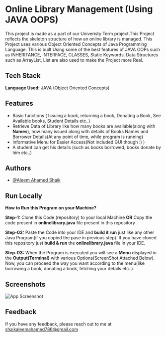 
# Online Library Management (Using JAVA OOPS)

This project is made as a part of our Univeristy Term project.This Project reflects the skeleton structure of how an online library is managed.
This Project uses various Object Oriented Concepts of Java Programming Language.
This is built Using some of the best features of JAVA OOPs such as INHERITANCE, INTERFACE, CLASSES, Static Keywords.
Data Structures such as ArrayList, List are also used to make the Project more Real.



## Tech Stack

**Language Used:** JAVA (Object Oriented Concepts)


## Features

- Basic functions ( Issuing a book, returning a book, Donating a Book, See Available books, Student Details etc..)
- Retrieve Data of Library like how many books are available(along with **Names**), how many issued along with details of Books Names and Borrower Details(At any point of time, while program is running)
- Informative Menu for Easier Access(Not included GUI though :) )
- A student can get his details (such as books borrowed, books donate by him etc..)



## Authors

- [@Aleem Ahamed Shaik](https://github.com/ShaikAleemAhamed123)


## Run Locally

**How to Run this Program on your Machine?**


  **Step-1:**
  Clone this Code (repository) to your local Machine
  **OR**
  Copy the code present in **onlinelibrary.java** file present in this repository
.

**Step-02:** Paste the Code into your IDE and **build it run** just like any other Java Program(if you copied the pase in previous step).
If you have cloned this repository just **build & run** the **onlinelibrary.java** file in your IDE.

**Step-03:** When the Program is executed you will see a **Menu** displayed in the **Output(Terminal)** with various Options(ScreenShot Attached Below).
Now, you can proceed the way you want according to the menu(like borrowing a book, donating a book, fetching your details etc..).


    
## Screenshots

![App Screenshot](https://i.ibb.co/qNLjNCP/Screenshot-2021-12-01-144517.png)


## Feedback

If you have any feedback, please reach out to me at shaikaleemahamed786@gmail.com

